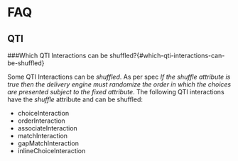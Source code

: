 <!--
parent:
    title: Developer_Guide
author:
    - 'Jérôme Bogaerts'
created_at: '2011-03-18 09:47:57'
updated_at: '2013-03-13 12:51:23'
tags:
    - 'Developer Guide'
-->

FAQ
===

QTI
---

###Which QTI Interactions can be shuffled?{#which-qti-interactions-can-be-shuffled}

Some QTI Interactions can be *shuffled*. As per spec *If the shuffle attribute is true then the delivery engine must randomize the order in which the choices are presented subject to the fixed attribute*. The following QTI interactions have the *shuffle* attribute and can be shuffled:

-   choiceInteraction
-   orderInteraction
-   associateInteraction
-   matchInteraction
-   gapMatchInteraction
-   inlineChoiceInteraction

